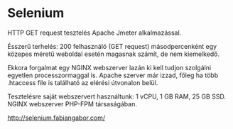 # Selenium

HTTP GET request tesztelés Apache Jmeter alkalmazással.

Ésszerű terhelés: 200 felhasználó (GET request) másodpercenként egy közepes méretű weboldal esetén magasnak számít, de nem kiemelkedő.

Ekkora forgalmat egy NGINX webszerver lazán ki kell tudjon szolgálni egyetlen processzormaggal is. Apache szerver már izzad, főleg ha több .htaccess file is található az elérési útvonalon belül.

Tesztelésre saját webszervert használtunk: 1 vCPU, 1 GB RAM, 25 GB SSD. NGINX webszerver PHP-FPM társaságában.

http://selenium.fabiangabor.com/
